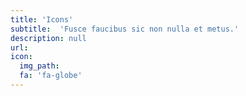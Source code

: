 ```yaml
---
title: 'Icons'
subtitle:  'Fusce faucibus sic non nulla et metus.'
description: null
url:
icon:
  img_path:
  fa: 'fa-globe'
---
```


